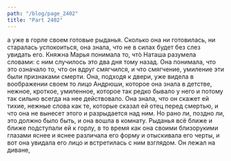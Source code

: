 ```yaml
---
path: "/blog/page_2402"
title: "Part 2402"
---
```


а уже в горле своем готовые рыданья. Сколько она ни готовилась, ни старалась успокоиться, она знала, что не в силах будет без слез увидать его.
Княжна Марья понимала то, чтò Наташа разумела словами: с ним случилось это два дня тому назад. Она понимала, что это означало то, что он вдруг смягчился, и что смягчение, умиление эти были признаками смерти. Она, подходя к двери, уже видела в воображении своем то лицо Андрюши, которое она знала в детстве, нежное, кроткое, умиленное, которое так редко бывало у него и потому так сильно всегда на нее действовало. Она знала, что он скажет ей тихие, нежные слова как те, которые сказал ей отец перед смертью, и что она не вынесет этого и разрыдается над ним. Но рано ли, поздно ли, это должно было быть, и она вошла в комнату. Рыданья всё ближе и ближе подступали ей к горлу, в то время как она своими близорукими глазами яснее и яснее различала его форму и отыскивала его черты, и вот она увидала его лицо и встретилась с ним взглядом.
Он лежал на диване, 
